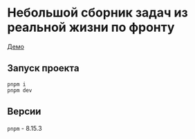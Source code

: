 # Небольшой сборник задач из реальной жизни по фронту

[Демо](https://arickcodeguy.github.io/js-questions/)

## Запуск проекта

`pnpm i`  
`pnpm dev`

## Версии

`pnpm` - 8.15.3
